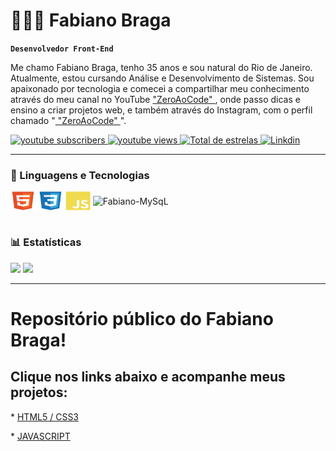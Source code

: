 # 👩🏻‍💻 Fabiano Braga

**`Desenvolvedor Front-End`**

Me chamo Fabiano Braga, tenho 35 anos e sou natural do Rio de Janeiro. Atualmente, estou cursando Análise e Desenvolvimento de Sistemas. Sou apaixonado por tecnologia e comecei a compartilhar meu conhecimento através do meu canal no YouTube <a href="https://www.github.com/Fabiano-Braga" target="_blank" rel="external"> "ZeroAoCode" </a>, onde passo dicas e ensino a criar projetos web, e também através do Instagram, com o perfil chamado "<a href="https://www.instagram.com/zeroaocode/" target="_blank" rel="external"> "ZeroAoCode" </a>".



<p align="left">
    <a href="https://www.youtube.com/@ZeroAoCode?sub_confirmation=1">
        <img 
            alt="youtube subscribers" 
            title="Inscreva-se no meu canal" 
            src="https://custom-icon-badges.demolab.com/youtube/channel/subscribers/UC_6FJA-G-OPqo_f_LNRI9jg?color=%23E05D44&label=Inscreva-se&logo=video&logoColor=white&style=for-the-badge&labelColor=CE4630"
        />
    </a>
    <a href="https://www.youtube.com/@ZeroAoCode">
        <img 
            alt="youtube views" 
            title="Vizualizações no YouTube" 
            src="https://custom-icon-badges.demolab.com/youtube/channel/views/UC_6FJA-G-OPqo_f_LNRI9jg?color=%23E1AD0E&logo=eye&logoColor=white&style=for-the-badge&labelColor=C79600"
        />
    </a> 
    <a href="https://github.com/Fabiano-Braga?tab=repositories&sort=stargazers">
        <img 
            alt="Total de estrelas" 
            title="Total de estrelas GitHub" 
            src="https://custom-icon-badges.demolab.com/github/stars/Fabiano-Braga?color=55960c&style=for-the-badge&labelColor=488207&logo=star&label=estrelas"
        />
    </a>
    <a href="https://www.linkedin.com/in/fabiano-matheus-57a378215/" target="_blank">
        <img 
            alt="Linkdin" 
            title="Linkdin" 
            src="https://img.shields.io/badge/-LinkedIn-%230077B5?style=for-the-badge&logo=linkedin&logoColor=white" target="_blank"
        />
    </a>
</p>

---

### 🤖 Linguagens e Tecnologias
<div style="display: inline_block">
  <img align="center" alt="Fabiano-HTML" height="30" width="40" src="https://raw.githubusercontent.com/devicons/devicon/master/icons/html5/html5-original.svg">
  <img align="center" alt="Fabiano-CSS" height="30" width="40" src="https://raw.githubusercontent.com/devicons/devicon/master/icons/css3/css3-original.svg">
  <img align="center" alt="Fabiano-Js" height="30" width="40" src="https://raw.githubusercontent.com/devicons/devicon/master/icons/javascript/javascript-plain.svg">
  <img align="center" alt="Fabiano-MySqL" heigth="30" width="40"  src="https://cdn.jsdelivr.net/gh/devicons/devicon/icons/mysql/mysql-original-wordmark.svg"/>
  </div> <br>

### 📊 Estatísticas
<div align="left">
  <img height="180em" src="https://github-readme-stats.vercel.app/api?username=Fabiano-Braga&show_icons=true&theme=tokyonight&include_all_commits=true&locale=pt-br"/>
  <img height="180em" src="https://github-readme-stats.vercel.app/api/top-langs/?username=Fabiano-Braga&theme=tokyonight&layout=compact&custom_title=Tecnologias&langs_count=9"/>
</div>


---
 
  
  # Repositório público do Fabiano Braga!
  
  ## Clique nos links abaixo e acompanhe meus projetos:
 
<p>* <a href="https://fabiano-braga.github.io/HTML-CSS/desafios/index.html" target="_blank">HTML5 / CSS3</a></p> 
  
 <p>* <a href="https://fabiano-braga.github.io/JavaScript/desafios/index.html" target="_blank">JAVASCRIPT</a></p>
  
